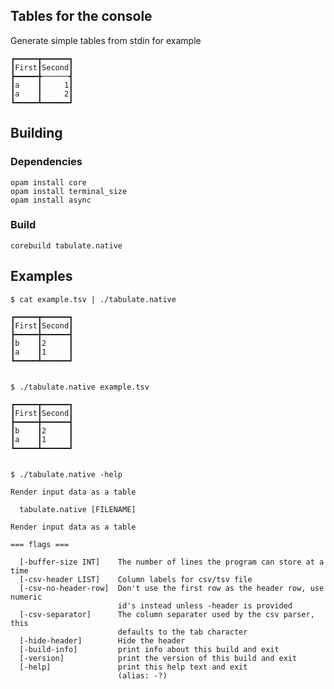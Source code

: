 Tables for the console
----------------------


Generate simple tables from stdin for example

    ┏━━━━━┳━━━━━━┓
    ┃First┃Second┃
    ┣━━━━━╋──────┫
    ┃a    ┃     1┃
    ┃a    ┃     2┃
    ┗━━━━━┻━━━━━━┛


Building
--------

### Dependencies

    opam install core
    opam install terminal_size
    opam install async

### Build

    corebuild tabulate.native


Examples
--------


    $ cat example.tsv | ./tabulate.native

    ┏━━━━━┳━━━━━━┓
    ┃First┃Second┃
    ┣━━━━━╋━━━━━━┫
    ┃b    ┃2     ┃
    ┃a    ┃1     ┃
    ┗━━━━━┻━━━━━━┛


    $ ./tabulate.native example.tsv
    
    ┏━━━━━┳━━━━━━┓
    ┃First┃Second┃
    ┣━━━━━╋━━━━━━┫
    ┃b    ┃2     ┃
    ┃a    ┃1     ┃
    ┗━━━━━┻━━━━━━┛


    $ ./tabulate.native -help

    Render input data as a table

      tabulate.native [FILENAME]

    Render input data as a table

    === flags ===

      [-buffer-size INT]    The number of lines the program can store at a time
      [-csv-header LIST]    Column labels for csv/tsv file
      [-csv-no-header-row]  Don't use the first row as the header row, use numeric
                            id's instead unless -header is provided
      [-csv-separator]      The column separater used by the csv parser, this
                            defaults to the tab character
      [-hide-header]        Hide the header
      [-build-info]         print info about this build and exit
      [-version]            print the version of this build and exit
      [-help]               print this help text and exit
                            (alias: -?)
